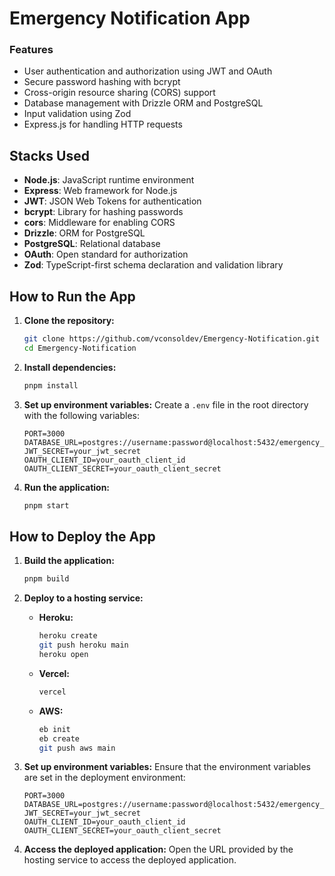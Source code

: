 # Emergency Notification App

### Features
- User authentication and authorization using JWT and OAuth
- Secure password hashing with bcrypt
- Cross-origin resource sharing (CORS) support
- Database management with Drizzle ORM and PostgreSQL
- Input validation using Zod
- Express.js for handling HTTP requests

## Stacks Used
- **Node.js**: JavaScript runtime environment
- **Express**: Web framework for Node.js
- **JWT**: JSON Web Tokens for authentication
- **bcrypt**: Library for hashing passwords
- **cors**: Middleware for enabling CORS
- **Drizzle**: ORM for PostgreSQL
- **PostgreSQL**: Relational database
- **OAuth**: Open standard for authorization
- **Zod**: TypeScript-first schema declaration and validation library

## How to Run the App
1. **Clone the repository:**
   ```bash
   git clone https://github.com/vconsoldev/Emergency-Notification.git
   cd Emergency-Notification
   ```

2. **Install dependencies:**
   ```bash
   pnpm install
   ```

3. **Set up environment variables:**
   Create a `.env` file in the root directory with the following variables:
   ```env
   PORT=3000
   DATABASE_URL=postgres://username:password@localhost:5432/emergency_notification
   JWT_SECRET=your_jwt_secret
   OAUTH_CLIENT_ID=your_oauth_client_id
   OAUTH_CLIENT_SECRET=your_oauth_client_secret
   ```

4. **Run the application:**
   ```bash
   pnpm start
   ```

## How to Deploy the App
1. **Build the application:**
   ```bash
   pnpm build
   ```

2. **Deploy to a hosting service:**
   - **Heroku:**
     ```bash
     heroku create
     git push heroku main
     heroku open
     ```
   - **Vercel:**
     ```bash
     vercel
     ```
   - **AWS:**
     ```bash
     eb init
     eb create
     git push aws main
     ```

3. **Set up environment variables:**
   Ensure that the environment variables are set in the deployment environment:
   ```env
   PORT=3000
   DATABASE_URL=postgres://username:password@localhost:5432/emergency_notification
   JWT_SECRET=your_jwt_secret
   OAUTH_CLIENT_ID=your_oauth_client_id
   OAUTH_CLIENT_SECRET=your_oauth_client_secret
   ```

4. **Access the deployed application:**
   Open the URL provided by the hosting service to access the deployed application.
